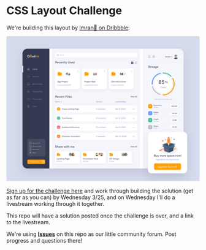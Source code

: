 # CSS Layout Challenge

We're building this layout by [Imran🏀 on Dribbble](https://dribbble.com/shots/10747116-Cloud-Web-App):

![Cloud Dashboard by Imran](dribbble-imran-dashboard-cloud-io.png)

[Sign up for the challenge here](https://daveceddia.com/css-layout-challenge/) and work through building the solution (get as far as you can) by Wednesday 3/25, and on Wednesday I'll do a livestream working through it together.

This repo will have a solution posted once the challenge is over, and a link to the livestream.

We're using [**Issues**](issues) on this repo as our little community forum. Post progress and questions there!
